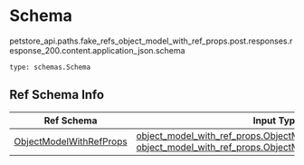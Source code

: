 # Schema
petstore_api.paths.fake_refs_object_model_with_ref_props.post.responses.response_200.content.application_json.schema
```
type: schemas.Schema
```

## Ref Schema Info
Ref Schema | Input Type | Output Type | Description
---------- | ---------- | ----------- | ------------
[ObjectModelWithRefProps](object_model_with_ref_props.md) | [object_model_with_ref_props.ObjectModelWithRefPropsDictInput](../../../../../../../components/schema/object_model_with_ref_props.md#objectmodelwithrefpropsdictinput), [object_model_with_ref_props.ObjectModelWithRefPropsDict](../../../../../../../components/schema/object_model_with_ref_props.md#objectmodelwithrefpropsdict) | [object_model_with_ref_props.ObjectModelWithRefPropsDict](../../../../../../../components/schema/object_model_with_ref_props.md#objectmodelwithrefpropsdict) |
